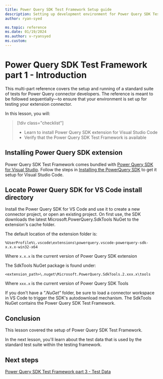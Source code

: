 ```yaml
---
title: Power Query SDK Test Framework Setup guide
description: Setting up development environment for Power Query SDK Test Framework
author: ryan-syed

ms.topic: reference
ms.date: 01/19/2024
ms.author: v-ryansyed
ms.custom:
---
```


# Power Query SDK Test Framework part 1 - Introduction

This multi-part reference covers the setup and running of a standard suite of tests for Power Query connector developers. The reference is meant to be followed sequentially—to ensure that your environment is set up for testing your extension connector.

In this lesson, you will:

> [!div class="checklist"]
>
> * Learn to install Power Query SDK extension for Visual Studio Code
> * Verify that the Power Query SDK Test Framework is available

## Installing Power Query SDK extension

Power Query SDK Test Framework comes bundled with [Power Query SDK for Visual Studio](https://aka.ms/powerquerysdk). Follow the steps in [Installing the PowerQuery SDK](./../install-sdk.md#installing-the-power-query-sdk) to get it setup for Visual Studio Code.

## Locate Power Query SDK for VS Code install directory

Install the Power Query SDK for VS Code and use it to create a new connector project, or open an existing project. On first use, the SDK downloads the latest Microsoft.PowerQuery.SdkTools NuGet to the extension's cache folder.

The default location of the extension folder is:

`%UserProfile%\.vscode\extensions\powerquery.vscode-powerquery-sdk-x.x.x-win32-x64`

Where `x.x.x` is the current version of Power Query SDK extension

The SdkTools NuGet package is found under:

`<extension_path>\.nuget\Microsoft.PowerQuery.SdkTools.2.xxx.x\tools`

Where `xxx.x` is the current version of Power Query SDK Tools

If you don't have a *".NuGet"* folder, be sure to load a connector workspace in VS Code to trigger the SDK's autodownload mechanism. The SdkTools NuGet contains the Power Query SDK Test Framework.

## Conclusion

This lesson covered the setup of Power Query SDK Test Framework.

In the next lesson, you'll learn about the test data that is used by the standard test suite within the testing framework.

## Next steps

[Power Query SDK Test Framework part 3 - Test Data](./3-data.md)
